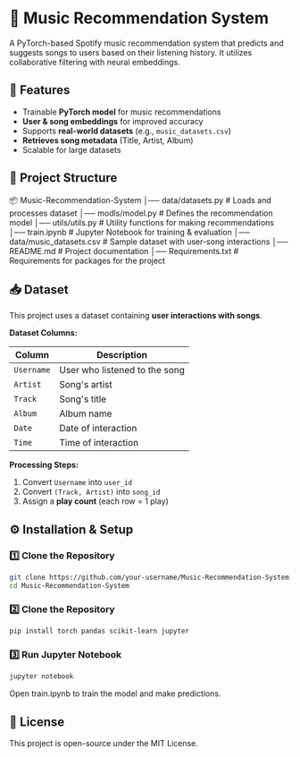 # 🎵 Music Recommendation System

A PyTorch-based Spotify music recommendation system that predicts and suggests songs to users based on their listening history. It utilizes collaborative filtering with neural embeddings.

## 🚀 Features

- Trainable **PyTorch model** for music recommendations  
- **User & song embeddings** for improved accuracy  
- Supports **real-world datasets** (e.g., `music_datasets.csv`)  
- **Retrieves song metadata** (Title, Artist, Album)  
- Scalable for large datasets  

## 📂 Project Structure

📦 Music-Recommendation-System
│── data/datasets.py  # Loads and processes dataset
│── modls/model.py # Defines the recommendation model
│── utils/utils.py # Utility functions for making recommendations
│── train.ipynb # Jupyter Notebook for training & evaluation
│── data/music_datasets.csv # Sample dataset with user-song interactions
│── README.md # Project documentation
│── Requirements.txt # Requirements for packages for the project

## 📥 Dataset

This project uses a dataset containing **user interactions with songs**.

**Dataset Columns:**

| Column    | Description |
|-----------|------------|
| `Username` | User who listened to the song |
| `Artist`   | Song's artist |
| `Track`    | Song's title |
| `Album`    | Album name |
| `Date`     | Date of interaction |
| `Time`     | Time of interaction |

**Processing Steps:**

1. Convert `Username` into `user_id`  
2. Convert `(Track, Artist)` into `song_id`  
3. Assign a **play count** (each row = 1 play)  

## ⚙️ Installation & Setup

### 1️⃣ Clone the Repository

```sh
git clone https://github.com/your-username/Music-Recommendation-System.git
cd Music-Recommendation-System
```

### 2️⃣  Clone the Repository

```sh
pip install torch pandas scikit-learn jupyter
```

### 3️⃣ Run Jupyter Notebook

```sh
jupyter notebook
```

Open train.ipynb to train the model and make predictions.

## 📝 License

This project is open-source under the MIT License.
